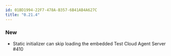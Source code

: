 ```yaml
---
id: 01BD1994-22F7-478A-B357-6B41AB4A627C
title: "0.21.4"
---
```


### New
* Static initializer can skip loading the embedded Test Cloud Agent Server #410

